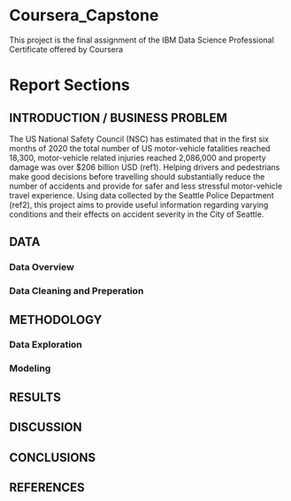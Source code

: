 # Coursera_Capstone
This project is the final assignment of the IBM Data Science Professional Certificate offered by Coursera

# Report Sections

## INTRODUCTION / BUSINESS PROBLEM

The US National Safety Council (NSC) has estimated that in the first six months of 2020 the total number of US motor-vehicle fatalities reached 18,300, motor-vehicle related injuries reached 2,086,000 and property damage was over $206 billion USD (ref1).  Helping drivers and pedestrians make good decisions before travelling should substantially reduce the number of accidents and provide for safer and less stressful motor-vehicle travel experience.  Using data collected by the Seattle Police Department (ref2), this project aims to provide useful information regarding varying conditions and their effects on accident severity in the City of Seattle. 

## DATA
### Data Overview
### Data Cleaning and Preperation

## METHODOLOGY
### Data Exploration
### Modeling

## RESULTS

## DISCUSSION

## CONCLUSIONS

## REFERENCES



